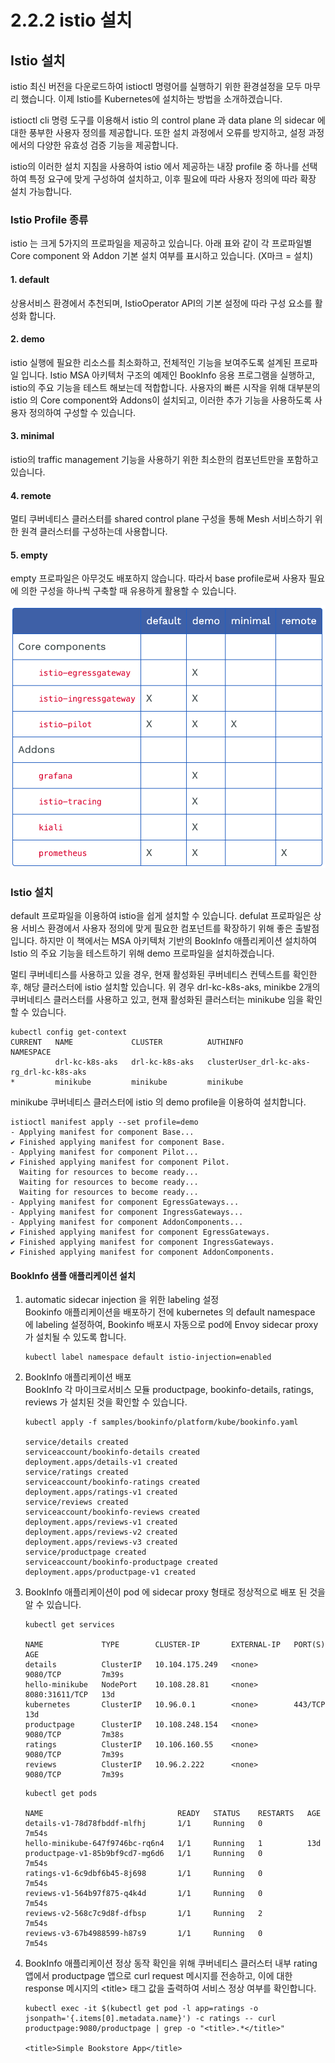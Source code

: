 # 2.2.2 istio 설치

## Istio 설치

istio 최신 버전을 다운로드하여 istioctl 명령어를 실행하기 위한 환경설정을 모두 마무리 했습니다. 이제 Istio를 Kubernetes에 설치하는 방법을 소개하겠습니다.

istioctl cli 명령 도구를 이용해서 istio 의 control plane 과 data plane 의 sidecar 에 대한 풍부한 사용자 정의를 제공합니다. 또한 설치 과정에서 오류를 방지하고, 설정 과정에서의 다양한 유효성 검증 기능을 제공합니다. 

istio의 이러한 설치 지침을 사용하여 istio 에서 제공하는 내장 profile 중 하나를 선택하여 특정 요구에 맞게 구성하여 설치하고, 이후 필요에 따라 사용자 정의에 따라 확장 설치 가능합니다.

### Istio Profile 종류

istio 는 크게 5가지의 프로파일을 제공하고 있습니다. 아래 표와 같이 각 프로파일별 Core component 와 Addon 기본 설치 여부를 표시하고 있습니다. \(X마크 = 설치\)

#### 1. default

상용서비스 환경에서 추천되며, IstioOperator API의 기본 설정에 따라 구성 요소를 활성화 합니다.

#### 2. demo

istio 실행에 필요한 리소스를 최소화하고, 전체적인 기능을 보여주도록 설계된 프로파일 입니다. Istio MSA 아키텍처 구조의 예제인 BookInfo 응용 프로그램을 실행하고, istio의 주요 기능을 테스트 해보는데 적합합니다. 사용자의 빠른 시작을 위해 대부분의 istio 의 Core component와  Addons이 설치되고, 이러한 추가 기능을 사용하도록 사용자 정의하여 구성할 수 있습니다. 

#### 3. minimal

istio의 traffic management 기능을 사용하기 위한 최소한의 컴포넌트만을 포함하고 있습니다.

#### 4. remote

멀티 쿠버네티스 클러스터를 shared control plane 구성을 통해 Mesh 서비스하기 위한 원격 클러스터를 구성하는데 사용합니다.

#### 5. empty

empty 프로파일은 아무것도 배포하지 않습니다. 따라서 base profile로써 사용자 필요에 의한 구성을 하나씩 구축할 때 유용하게 활용할 수 있습니다.



![](../../../.gitbook/assets/image%20%287%29.png)

### Istio 설치

default 프로파일을 이용하여 istio을 쉽게 설치할  수 있습니다. defulat 프로파일은 상용 서비스 환경에서  사용자 정의에 맞게 필요한 컴포넌트를 확장하기 위해 좋은 출발점 입니다. 하지만 이 책에서는  MSA 아키텍처 기반의 BookInfo 애플리케이션 설치하여 Istio 의 주요 기능을 테스트하기 위해 demo 프로파일을 설치하겠습니다.

멀티 쿠버네티스를 사용하고 있을 경우, 현재 활성화된 쿠버네티스 컨텍스트를 확인한 후, 해당 클러스터에  istio 설치할  있습니다. 위 경우 drl-kc-k8s-aks, minikbe 2개의 쿠버네티스 클러스터를 사용하고 있고, 현재 활성화된 클러스터는 minikube 임을 확인할 수 있습니다.

```text
kubectl config get-context
CURRENT   NAME             CLUSTER          AUTHINFO                                   NAMESPACE
          drl-kc-k8s-aks   drl-kc-k8s-aks   clusterUser_drl-kc-aks-rg_drl-kc-k8s-aks
*         minikube         minikube         minikube
```

minikube 쿠버네티스 클러스터에 istio 의 demo profile을 이용하여 설치합니다.

```
istioctl manifest apply --set profile=demo
- Applying manifest for component Base...
✔ Finished applying manifest for component Base.
- Applying manifest for component Pilot...
✔ Finished applying manifest for component Pilot.
  Waiting for resources to become ready...
  Waiting for resources to become ready...
  Waiting for resources to become ready...
- Applying manifest for component EgressGateways...
- Applying manifest for component IngressGateways...
- Applying manifest for component AddonComponents...
✔ Finished applying manifest for component EgressGateways.
✔ Finished applying manifest for component IngressGateways.
✔ Finished applying manifest for component AddonComponents.
```

#### BookInfo 샘플 애플리케이션 설치

1. automatic sidecar injection 을 위한 labeling 설정  
   Bookinfo 애플리케이션을 배포하기 전에 kubernetes 의 default namespace 에 labeling 설정하여, Bookinfo 배포시 자동으로 pod에 Envoy sidecar proxy가 설치될 수 있도록 합니다.

   ```text
   kubectl label namespace default istio-injection=enabled
   ```

2. BookInfo 애플리케이션 배포  
   BookInfo 각 마이크로서비스 모듈 productpage, bookinfo-details, ratings, reviews 가 설치된 것을 확인할 수 있습니다.

   ```text
   kubectl apply -f samples/bookinfo/platform/kube/bookinfo.yaml

   service/details created
   serviceaccount/bookinfo-details created
   deployment.apps/details-v1 created
   service/ratings created
   serviceaccount/bookinfo-ratings created
   deployment.apps/ratings-v1 created
   service/reviews created
   serviceaccount/bookinfo-reviews created
   deployment.apps/reviews-v1 created
   deployment.apps/reviews-v2 created
   deployment.apps/reviews-v3 created
   service/productpage created
   serviceaccount/bookinfo-productpage created
   deployment.apps/productpage-v1 created
   ```

3. BookInfo 애플리케이션이 pod 에 sidecar proxy 형태로 정상적으로 배포 된 것을 알 수 있습니다.

   ```text
   kubectl get services

   NAME             TYPE        CLUSTER-IP       EXTERNAL-IP   PORT(S)          AGE
   details          ClusterIP   10.104.175.249   <none>        9080/TCP         7m39s
   hello-minikube   NodePort    10.108.28.81     <none>        8080:31611/TCP   13d
   kubernetes       ClusterIP   10.96.0.1        <none>        443/TCP          13d
   productpage      ClusterIP   10.108.248.154   <none>        9080/TCP         7m38s
   ratings          ClusterIP   10.106.160.55    <none>        9080/TCP         7m39s
   reviews          ClusterIP   10.96.2.222      <none>        9080/TCP         7m39s
   ```

   ```text
   kubectl get pods

   NAME                              READY   STATUS    RESTARTS   AGE
   details-v1-78d78fbddf-mlfhj       1/1     Running   0          7m54s
   hello-minikube-647f9746bc-rq6n4   1/1     Running   1          13d
   productpage-v1-85b9bf9cd7-mg6d6   1/1     Running   0          7m54s
   ratings-v1-6c9dbf6b45-8j698       1/1     Running   0          7m54s
   reviews-v1-564b97f875-q4k4d       1/1     Running   0          7m54s
   reviews-v2-568c7c9d8f-dfbsp       1/1     Running   2          7m54s
   reviews-v3-67b4988599-h87s9       1/1     Running   0          7m54s
   ```

4. BookInfo 애플리케이션 정상 동작 확인을 위해 쿠버네티스 클러스터 내부 rating 앱에서 productpage 앱으로 curl request 메시지를 전송하고, 이에 대한 response 메시지의 &lt;title&gt; 태그 값을 출력하여 서비스 정상 여부를 확인합니다.

   ```text
   kubectl exec -it $(kubectl get pod -l app=ratings -o jsonpath='{.items[0].metadata.name}') -c ratings -- curl productpage:9080/productpage | grep -o "<title>.*</title>"

   <title>Simple Bookstore App</title>
   ```

